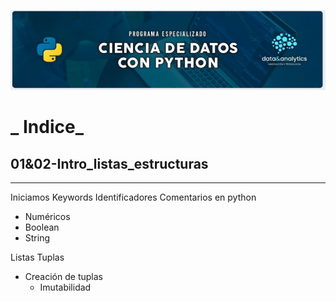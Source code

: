 ![Header](Img/pyds.png)

# **_ Indice_**

## 01&02-Intro_listas_estructuras

---

Iniciamos
Keywords
Identificadores
Comentarios en python

- Numéricos
- Boolean
- String

Listas
Tuplas

- Creación de tuplas
  - Imutabilidad
